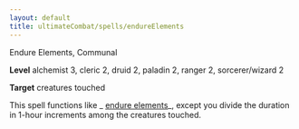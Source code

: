 ```yaml
---
layout: default
title: ultimateCombat/spells/endureElements
---
```

Endure Elements, Communal

**Level** alchemist 3, cleric 2, druid 2, paladin 2, ranger 2, sorcerer/wizard 2

**Target** creatures touched

This spell functions like _ [endure elements](spells/endureElements#_endure-elements)_, except you divide the duration in 1-hour increments among the creatures touched.


